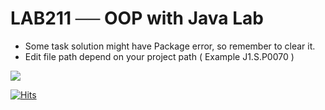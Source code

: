 # LAB211 ── OOP with Java Lab
- Some task solution might have Package error, so remember to clear it.
- Edit file path depend on your project path ( Example J1.S.P0070 )
<kbd>
  <img src="https://user-images.githubusercontent.com/73395529/117985737-26dbb800-b363-11eb-9792-28a1b8c1eb6c.png"/>
</kbd>

[![Hits](https://hits.seeyoufarm.com/api/count/incr/badge.svg?url=https%3A%2F%2Fgithub.com%2F2TTeam%2FLAB211---OOP-with-Java-Lab&count_bg=%2379C83D&title_bg=%23555555&icon=&icon_color=%23E7E7E7&title=hits&edge_flat=false)](https://hits.seeyoufarm.com)
